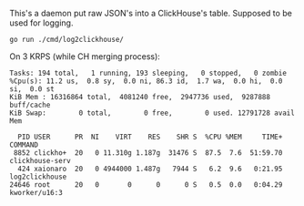 This's a daemon put raw JSON's into a ClickHouse's table. Supposed to be used
for logging.
```
go run ./cmd/log2clickhouse/
```

On 3 KRPS (while CH merging process):
```
Tasks: 194 total,   1 running, 193 sleeping,   0 stopped,   0 zombie
%Cpu(s): 11.2 us,  0.8 sy,  0.0 ni, 86.3 id,  1.7 wa,  0.0 hi,  0.0 si,  0.0 st
KiB Mem : 16316864 total,  4081240 free,  2947736 used,  9287888 buff/cache
KiB Swap:        0 total,        0 free,        0 used. 12791728 avail Mem 

  PID USER      PR  NI    VIRT    RES    SHR S  %CPU %MEM     TIME+ COMMAND
 8852 clickho+  20   0 11.310g 1.187g  31476 S  87.5  7.6  51:59.70 clickhouse-serv
  424 xaionaro  20   0 4944000 1.487g   7944 S   6.2  9.6   0:21.95 log2clickhouse
24646 root      20   0       0      0      0 S   0.5  0.0   0:04.29 kworker/u16:3                                                             
```

